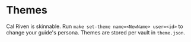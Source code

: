 # Themes

Cal Riven is skinnable. Run `make set-theme name=<NewName> user=<id>` to change your guide's persona. Themes are stored per vault in `theme.json`.
